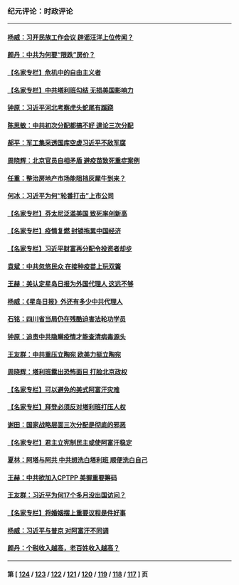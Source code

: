 ### 纪元评论：时政评论
---
#### [杨威：习开民族工作会议 辟谣汪洋上位传闻？](../../pages/nsc1025/n13194595.md) 
#### [颜丹：中共为何要“限跌”房价？](../../pages/nsc1025/n13194604.md) 
#### [【名家专栏】危机中的自由主义者](../../pages/nsc1025/n13194312.md) 
#### [【名家专栏】中共塔利班勾结 无损美国影响力](../../pages/nsc1025/n13194307.md) 
#### [钟原：习近平河北考察虎头蛇尾有蹊跷](../../pages/nsc1025/n13193144.md) 
#### [陈思敏：中共初次分配都搞不好 遑论三次分配](../../pages/nsc1025/n13193376.md) 
#### [郝平：军工集采透国库空虚习近平不敌军腐](../../pages/nsc1025/n13192997.md) 
#### [周晓辉：北京官员自相矛盾 避疫苗致死重症案例](../../pages/nsc1025/n13193094.md) 
#### [任重：整治房地产市场能阻挡灰犀牛到来？](../../pages/nsc1025/n13193011.md) 
#### [何冰：习近平为何“轮番打击”上市公司](../../pages/nsc1025/n13192923.md) 
#### [【名家专栏】芬太尼泛滥美国 致死率创新高](../../pages/nsc1025/n13192274.md) 
#### [【名家专栏】疫情复燃 封锁拖累中国经济](../../pages/nsc1025/n13192125.md) 
#### [【名家专栏】习近平财富再分配令投资者却步](../../pages/nsc1025/n13192250.md) 
#### [袁斌：中共忽悠民众 在接种疫苗上玩双簧](../../pages/nsc1025/n13191412.md) 
#### [王赫：美认定星岛日报为外国代理人 这远不够](../../pages/nsc1025/n13190753.md) 
#### [杨威：《星岛日报》外还有多少中共代理人](../../pages/nsc1025/n13190152.md) 
#### [石铭：四川省当局仍在残酷迫害法轮功学员](../../pages/nsc1025/n13190861.md) 
#### [钟原：追责中共隐瞒疫情才能查清病毒源头](../../pages/nsc1025/n13190564.md) 
#### [王友群：中共重压立陶宛 欧美力挺立陶宛](../../pages/nsc1025/n13190607.md) 
#### [周晓辉：塔利班露出恐怖面目 打脸北京政权](../../pages/nsc1025/n13190627.md) 
#### [【名家专栏】可以避免的美式阿富汗灾难](../../pages/nsc1025/n13189518.md) 
#### [【名家专栏】拜登必须反对塔利班打压人权](../../pages/nsc1025/n13189597.md) 
#### [谢田：国家战略层面三次分配是彻底的邪恶](../../pages/nsc1025/n13190280.md) 
#### [【名家专栏】君主立宪制民主或使阿富汗稳定](../../pages/nsc1025/n13189566.md) 
#### [夏林：阿塔与阿共 中共想洗白塔利班 顺便洗白自己](../../pages/nsc1025/n13189893.md) 
#### [王赫：中共欲加入CPTPP 美握重要筹码](../../pages/nsc1025/n13188119.md) 
#### [王友群：习近平为何17个多月没出国访问？](../../pages/nsc1025/n13187771.md) 
#### [【名家专栏】将婚姻摆上重要议程是件好事](../../pages/nsc1025/n13187082.md) 
#### [杨威：习近平与普京 对阿富汗不同调](../../pages/nsc1025/n13187580.md) 
#### [颜丹：个税收入越高，老百姓收入越高？](../../pages/nsc1025/n13187591.md) 

---
#### 第 [ [124](./124.md) / [123](./123.md) / [122](./122.md) / [121](./121.md) / [120](./120.md) / [119](./119.md) / [118](./118.md) / [117](./117.md) ] 页
